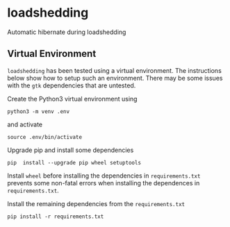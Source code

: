 # loadshedding
Automatic hibernate during loadshedding

## Virtual Environment
`loadshedding` has been tested using a virtual environment.
The instructions below show how to setup such an environment.
There may be some issues with the `gtk` dependencies that are untested.

Create the Python3 virtual environment using
```
python3 -m venv .env
```

and activate
```
source .env/bin/activate
```

Upgrade pip and install some dependencies
```
pip  install --upgrade pip wheel setuptools
```

Install `wheel` before installing the dependencies in `requirements.txt` prevents some non-fatal errors when installing the dependences in `requirements.txt`.

Install the remaining dependencies from the `requirements.txt`
```
pip install -r requirements.txt
```